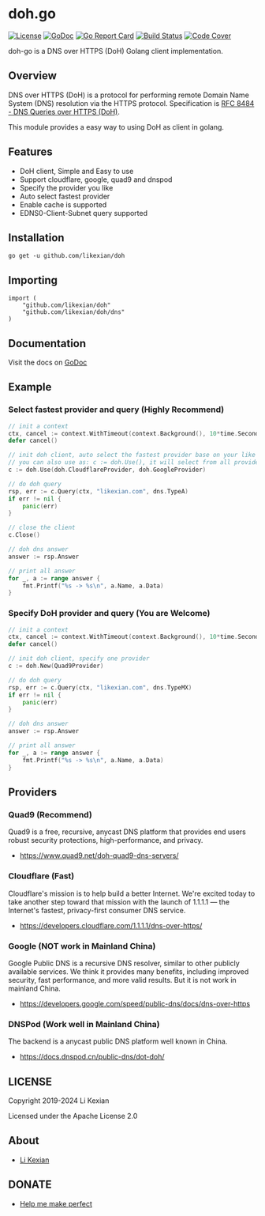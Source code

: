 # doh.go

[![License](https://img.shields.io/badge/license-Apache%202.0-blue.svg)](LICENSE)
[![GoDoc](https://pkg.go.dev/badge/github.com/likexian/doh.svg)](https://pkg.go.dev/github.com/likexian/doh)
[![Go Report Card](https://goreportcard.com/badge/github.com/likexian/doh)](https://goreportcard.com/report/github.com/likexian/doh)
[![Build Status](https://github.com/likexian/doh/actions/workflows/gotest.yaml/badge.svg)](https://github.com/likexian/doh/actions/workflows/gotest.yaml)
[![Code Cover](https://release.likexian.com/doh/coverage.svg)](https://github.com/likexian/doh/actions/workflows/gotest.yaml)

doh-go is a DNS over HTTPS (DoH) Golang client implementation.

## Overview

DNS over HTTPS (DoH) is a protocol for performing remote Domain Name System (DNS) resolution via the HTTPS protocol. Specification is [RFC 8484 - DNS Queries over HTTPS (DoH)](https://tools.ietf.org/html/rfc8484).

This module provides a easy way to using DoH as client in golang.

## Features

- DoH client, Simple and Easy to use
- Support cloudflare, google, quad9 and dnspod
- Specify the provider you like
- Auto select fastest provider
- Enable cache is supported
- EDNS0-Client-Subnet query supported

## Installation

    go get -u github.com/likexian/doh

## Importing

    import (
        "github.com/likexian/doh"
        "github.com/likexian/doh/dns"
    )

## Documentation

Visit the docs on [GoDoc](https://godoc.org/github.com/likexian/doh)

## Example

### Select fastest provider and query (Highly Recommend)

```go
// init a context
ctx, cancel := context.WithTimeout(context.Background(), 10*time.Second)
defer cancel()

// init doh client, auto select the fastest provider base on your like
// you can also use as: c := doh.Use(), it will select from all providers
c := doh.Use(doh.CloudflareProvider, doh.GoogleProvider)

// do doh query
rsp, err := c.Query(ctx, "likexian.com", dns.TypeA)
if err != nil {
    panic(err)
}

// close the client
c.Close()

// doh dns answer
answer := rsp.Answer

// print all answer
for _, a := range answer {
    fmt.Printf("%s -> %s\n", a.Name, a.Data)
}
```

### Specify DoH provider and query (You are Welcome)

```go
// init a context
ctx, cancel := context.WithTimeout(context.Background(), 10*time.Second)
defer cancel()

// init doh client, specify one provider
c := doh.New(Quad9Provider)

// do doh query
rsp, err := c.Query(ctx, "likexian.com", dns.TypeMX)
if err != nil {
    panic(err)
}

// doh dns answer
answer := rsp.Answer

// print all answer
for _, a := range answer {
    fmt.Printf("%s -> %s\n", a.Name, a.Data)
}
```

## Providers

### Quad9 (Recommend)

Quad9 is a free, recursive, anycast DNS platform that provides end users robust security protections, high-performance, and privacy.

- https://www.quad9.net/doh-quad9-dns-servers/

### Cloudflare (Fast)

Cloudflare's mission is to help build a better Internet. We're excited today to take another step toward that mission with the launch of 1.1.1.1 — the Internet's fastest, privacy-first consumer DNS service.

- https://developers.cloudflare.com/1.1.1.1/dns-over-https/

### Google (NOT work in Mainland China)

Google Public DNS is a recursive DNS resolver, similar to other publicly available services. We think it provides many benefits, including improved security, fast performance, and more valid results. But it is not work in mainland China.

- https://developers.google.com/speed/public-dns/docs/dns-over-https

### DNSPod (Work well in Mainland China)

The backend is a anycast public DNS platform well known in China.

- https://docs.dnspod.cn/public-dns/dot-doh/

## LICENSE

Copyright 2019-2024 Li Kexian

Licensed under the Apache License 2.0

## About

- [Li Kexian](https://www.likexian.com/)

## DONATE

- [Help me make perfect](https://www.likexian.com/donate/)
